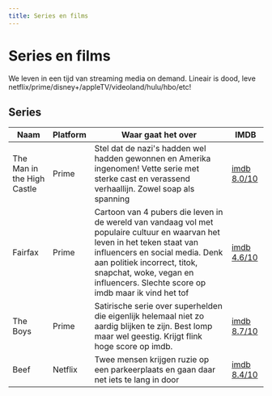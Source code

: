```yaml
---
title: Series en films
---
```


# Series en films

We leven in een tijd van streaming media on demand. Lineair is dood, leve netflix/prime/disney+/appleTV/videoland/hulu/hbo/etc!

## Series

| Naam                       | Platform | Waar gaat het over                                                                                                                                                                                                                                                              | IMDB                                                 |
| -------------------------- | -------- | ------------------------------------------------------------------------------------------------------------------------------------------------------------------------------------------------------------------------------------------------------------------------------- | ---------------------------------------------------- |
| The Man in the High Castle | Prime    | Stel dat de nazi's hadden wel hadden gewonnen en Amerika ingenomen! Vette serie met sterke cast en verassend verhaallijn. Zowel soap als spanning                                                                                                                               | [imdb 8.0/10](https://www.imdb.com/title/tt1740299/) |
| Fairfax                    | Prime    | Cartoon van 4 pubers die leven in de wereld van vandaag vol met populaire cultuur en waarvan het leven in het teken staat van influencers en social media. Denk aan politiek incorrect, titok, snapchat, woke, vegan en influencers. Slechte score op imdb maar ik vind het tof | [imdb 4.6/10](https://www.imdb.com/title/tt7492014/) |
| The Boys                   | Prime    | Satirische serie over superhelden die eigenlijk helemaal niet zo aardig blijken te zijn. Best lomp maar wel geestig. Krijgt flink hoge score op imdb.                                                                                                                           | [imdb 8.7/10](https://www.imdb.com/title/tt1190634/) |
| Beef                       | Netflix  | Twee mensen krijgen ruzie op een parkeerplaats en gaan daar net iets te lang in door                                                                                                                                                                                            | [imdb 8.4/10](https://www.imdb.com/title/tt14403178) |
